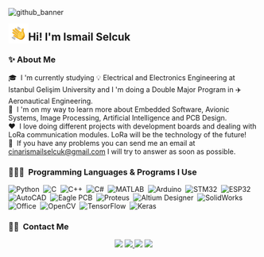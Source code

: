 ![github_banner](https://user-images.githubusercontent.com/74931027/157999456-34d426eb-391f-4d0c-b674-b8b45ee5cb81.gif)

<img alt="Night Coding" src="./pictures/Hand%20Wave.gif" width='40' align="left"/><h2>Hi! I'm Ismail Selcuk</h2>

### ✨&nbsp;About Me

🎓 &nbsp;I 'm currently studying 💡 Electrical and Electronics Engineering at Istanbul Gelişim University and I 'm doing a Double Major Program in ✈️ Aeronautical Engineering.\
👾 &nbsp;I 'm on my way to learn more about Embedded Software, Avionic Systems, Image Processing, Artificial Intelligence and PCB Design.\
❤️ &nbsp;I love doing different projects with development boards and dealing with LoRa communication modules. LoRa will be the technology of the future!\
📧 &nbsp;If you have any problems you can send me an email at cinarismailselcuk@gmail.com I will try to answer as soon as possible.

### 👨🏻‍💻 &nbsp;Programming Languages & Programs I Use
![Python](https://img.shields.io/badge/-Python-05122A?style=flat&logo=python)&nbsp;
![C](https://img.shields.io/badge/-C-05122A?style=flat&logo=C&logoColor=A8B9CC)&nbsp;
![C++](https://img.shields.io/badge/-C++-05122A?style=flat&logo=C%2B%2B&logoColor=00599C)&nbsp;
![C#](https://img.shields.io/badge/-C_Sharp-05122A?style=flat&logo=csharp)&nbsp;
![MATLAB](https://img.shields.io/badge/-MATLAB-05122A?style=flat&logo=wolframmathematica)&nbsp;
![Arduino](https://img.shields.io/badge/-Arduino-05122A?style=flat&logo=arduino)&nbsp;
![STM32](https://img.shields.io/badge/-STM32-05122A?style=flat&logo=STMicroelectronics)&nbsp;
![ESP32](https://img.shields.io/badge/-ESP32-05122A?style=flat&logo=ESPHome)&nbsp;
![AutoCAD](https://img.shields.io/badge/-AutoCAD-05122A?style=flat&logo=autodesk)&nbsp;
![Eagle PCB](https://img.shields.io/badge/-Autodesk%20Eagle-05122A?style=flat&logo=Eagle)&nbsp;
![Proteus](https://img.shields.io/badge/-Proteus-05122A?style=flat&logo=Electron)&nbsp;
![Altium Designer](https://img.shields.io/badge/-Altium%20Designer-05122A?style=flat&logo=altiumdesigner)&nbsp;
![SolidWorks](https://img.shields.io/badge/-SolidWorks-05122A?style=flat&logo=Dassault%20Systèmes)&nbsp;
![Office](https://img.shields.io/badge/-Office-05122A?style=flat&logo=microsoftoffice)&nbsp;
![OpenCV](https://img.shields.io/badge/-OpenCV-05122A?style=flat&logo=opencv)&nbsp;
![TensorFlow](https://img.shields.io/badge/-TensorFlow-05122A?style=flat&logo=tensorflow)&nbsp;
![Keras](https://img.shields.io/badge/-Keras-05122A?style=flat&logo=keras)&nbsp;

### 🤝🏻 &nbsp;Contact Me

<p align="center">
<a href="mailto:cinarismailselcuk@gmail.com"><img src="https://img.shields.io/badge/-cinarismailselcuk@gmail.com-D14836?style=flat&logo=Gmail&logoColor=white"/></a>
<a href="https://www.linkedin.com/in/ismailselcukcinar/"><img src="https://img.shields.io/badge/-%C4%B0smail%20Sel%C3%A7uk%20%C3%87%C4%B1nar-0077B5?style=flat&logo=Linkedin&logoColor=white%22"/</a>
<a href="https://instagram.com/ismail_selcuks"><img src="https://img.shields.io/badge/-@ismail__selcuks_-E4405F?style=flat&logo=Instagram&logoColor=white"/></a>
<a href="https://twitter.com/ismail_selcuks"><img src="https://img.shields.io/badge/-@ismail__selcuks_-1976c2?style=flat&logo=Twitter&logoColor=white"/></a>
</p>
